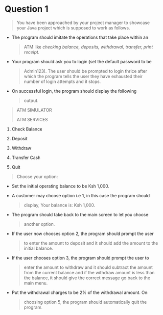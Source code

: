 Question 1
==========

> You have been approached by your project manager to showcase your Java
> project which is supposed to work as follows.

-   The program should imitate the operations that take place within an
    > ATM like *checking balance, deposits, withdrawal, transfer, print
    > receipt.*

-   Your program should ask you to login (set the default password to be
    > Admin123). The user should be prompted to login thrice after which
    > the program tells the user they have exhausted their number of
    > login attempts and it stops.

-   On successful login, the program should display the following
    > output.

> ATM SIMULATOR
>
> ATM SERVICES

1.  Check Balance

2.  Deposit

3.  Withdraw

4.  Transfer Cash

5.  Quit

> Choose your option:

-   Set the initial operating balance to be Ksh 1,000.

-   A customer may choose option i.e 1, in this case the program should
    > display, Your balance is: Ksh 1,000.

-   The program should take back to the main screen to let you choose
    > another option.

-   If the user now chooses option 2, the program should prompt the user
    > to enter the amount to deposit and it should add the amount to the
    > initial balance.

-   If the user chooses option 3, the program should prompt the user to
    > enter the amount to withdraw and it should subtract the amount
    > from the current balance and if the withdraw amount is less than
    > the balance, it should give the correct message go back to the
    > main menu.

-   Put the withdrawal charges to be 2% of the withdrawal amount. On
    > choosing option 5, the program should automatically quit the
    > program.

